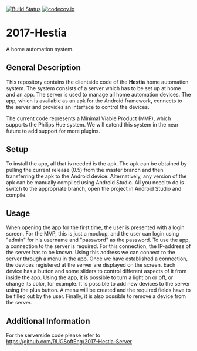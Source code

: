[![Build Status](https://travis-ci.org/RUGSoftEng/2017-Hestia-Client.svg?branch=development)](https://travis-ci.org/RUGSoftEng/2017-Hestia-Client)
[![codecov.io](https://codecov.io/gh/RUGSoftEng/2017-Hestia-Client/coverage.svg?branch=development)](https://codecov.io/gh/RUGSoftEng/2017-Hestia-Client?branch=development)

# 2017-Hestia
A home automation system.

## General Description
This repository contains the clientside code of the **Hestia** home automation system. The system consists of a server which has to be set up at home and an app.
The server is used to manage all home automation devices. The app, which is available as an apk for the Android framework,
connects to the server and provides an interface to control the devices.

The current code represents a Minimal Viable Product (MVP), which supports the Philips Hue system. We will extend this system in the near future to add support for more plugins.

## Setup
To install the app, all that is needed is the apk. The apk can be obtained by pulling the current release (0.5) from the master branch and then transferring the apk to the Android device. Alternatively, any version of the apk can be manually compiled using Android Studio. All you need to do is switch to the appropriate branch, open the project in Android Studio and compile.
## Usage
When opening the app for the first time, the user is presented with a login screen. For the MVP, this is just a mockup, and the user can login using "admin" for his username and "password" as the password.
To use the app, a connection to the server is required. For this connection, the IP-address of the server has to be known. Using this address we can connect to the server through a menu in the app. Once we have established a connection, the devices registered at the server are displayed on the screen. Each device has a button and some sliders to control different aspects of it from inside the app. Using the app, it is possible to turn a light on or off, or change its color, for example. It is possible to add new devices to the server using the plus button. A menu will be created and the required fields have to be filled out by the user. Finally, it is also possible to remove a device from the server.

## Additional Information
For the serverside code please refer to https://github.com/RUGSoftEng/2017-Hestia-Server
